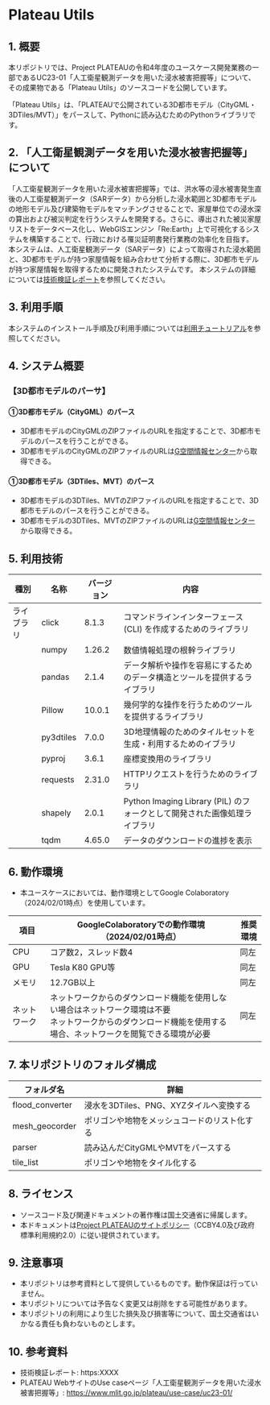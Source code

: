 # Plateau Utils

## 1. 概要 <!-- 本リポジトリでOSS化しているソフトウェア・ライブラリについて1文で説明を記載ください -->
本リポジトリでは、Project PLATEAUの令和4年度のユースケース開発業務の一部であるUC23-01「人工衛星観測データを用いた浸水被害把握等」について、その成果物である「Plateau Utils」のソースコードを公開しています。

「Plateau Utils」は、「PLATEAUで公開されている3D都市モデル（CityGML・3DTiles/MVT）」をパースして、Pythonに読み込むためのPythonライブラリです。

## 2. 「人工衛星観測データを用いた浸水被害把握等」について <!-- 「」内にユースケース名称を記載ください。本文は以下のサンプルを参考に記載ください。URLはアクセンチュアにて設定しますので、サンプルそのままでOKです。 -->
「人工衛星観測データを用いた浸水被害把握等」では、洪水等の浸水被害発生直後の人工衛星観測データ（SARデータ）から分析した浸水範囲と3D都市モデルの地形モデル及び建築物モデルをマッチングさせることで、家屋単位での浸水深の算出および被災判定を行うシステムを開発する。さらに、導出された被災家屋リストをデータベース化し、WebGISエンジン「Re:Earth」上で可視化するシステムを構築することで、行政における罹災証明書発行業務の効率化を目指す。
本システムは、人工衛星観測データ（SARデータ）によって取得された浸水範囲と、3D都市モデルが持つ家屋情報を組み合わせて分析する際に、3D都市モデルが持つ家屋情報を取得するために開発されたシステムです。
本システムの詳細については[技術検証レポート](https:XXXX)を参照してください。

## 3. 利用手順 <!-- 下記の通り、GitHub Pagesへリンクを記載ください。URLはアクセンチュアにて設定しますので、サンプルそのままでOKです。 -->
本システムのインストール手順及び利用手順については[利用チュートリアル](https://eukarya-inc.github.io/plateauutils/index.html)を参照してください。

## 4. システム概要 <!-- OSS化対象のシステムが有する機能を記載ください。 -->
### 【3D都市モデルのパーサ】
#### ①3D都市モデル（CityGML）のパース
- 3D都市モデルのCityGMLのZIPファイルのURLを指定することで、3D都市モデルのパースを行うことができる。
- 3D都市モデルのCityGMLのZIPファイルのURLは[G空間情報センター](https://www.geospatial.jp/ckan/dataset/plateau)から取得できる。

#### ①3D都市モデル（3DTiles、MVT）のパース
- 3D都市モデルの3DTiles、MVTのZIPファイルのURLを指定することで、3D都市モデルのパースを行うことができる。
- 3D都市モデルの3DTiles、MVTのZIPファイルのURLは[G空間情報センター](https://www.geospatial.jp/ckan/dataset/plateau)から取得できる。

## 5. 利用技術

| 種別              | 名称   | バージョン | 内容 |
| ----------------- | --------|-------------|-----------------------------|
| ライブラリ      | click | 8.1.3 | コマンドラインインターフェース (CLI) を作成するためのライブラリ |
|       | numpy | 1.26.2 | 数値情報処理の根幹ライブラリ |
|       | pandas | 2.1.4 | データ解析や操作を容易にするためのデータ構造とツールを提供するライブラリ |
|       | Pillow | 10.0.1 | 幾何学的な操作を行うためのツールを提供するライブラリ |
|       | py3dtiles | 7.0.0 | 3D地理情報のためのタイルセットを生成・利用するためのイブラリ |
|       | pyproj | 3.6.1 | 座標変換用のライブラリ |
|       | requests | 2.31.0 | HTTPリクエストを行うためのライブラリ |
|       | shapely | 2.0.1 | Python Imaging Library (PIL) のフォークとして開発された画像処理ライブラリ |
|       | tqdm | 4.65.0 | データのダウンロードの進捗を表示 |

## 6. 動作環境 <!-- 動作環境についての仕様を記載ください。 -->
- 本ユースケースにおいては、動作環境としてGoogle Colaboratory（2024/02/01時点）を使用しています。

| 項目               | GoogleColaboratoryでの動作環境（2024/02/01時点）                                                                                                                                                                                                                                                                                                                                    | 推奨環境 |
| ------------------ | ------------------------------------------------------------------------------------------------------------------------------------------------------------------------------------------------------------------------------------------------------------------------------------------------------------------------------ | ----------------- |
| CPU                | コア数2，スレッド数4                                                                                                                                                                                                                                                                                                                              |  同左 |
| GPU                | Tesla K80 GPU等                                                                                                                                                                                                                                                                                                                              |  同左 |
| メモリ             | 12.7GB以上                                                                                                                                                                                                                                                                                                                                          |  同左 |
| ネットワーク       | ネットワークからのダウンロード機能を使用しない場合はネットワーク環境は不要<br>ネットワークからのダウンロード機能を使用する場合、ネットワークを閲覧できる環境が必要<br> | 同左 |

## 7. 本リポジトリのフォルダ構成 <!-- 本GitHub上のソースファイルの構成を記載ください。 -->
| フォルダ名 |　詳細 |
|-|-|
| flood_converter | 浸水を3DTiles、PNG、XYZタイルへ変換する |
| mesh_geocorder | ポリゴンや地物をメッシュコードのリスト化する |
| parser | 読み込んだCityGMLやMVTをパースする |
| tile_list | ポリゴンや地物をタイル化する |

## 8. ライセンス <!-- 変更せず、そのまま使うこと。 -->

- ソースコード及び関連ドキュメントの著作権は国土交通省に帰属します。
- 本ドキュメントは[Project PLATEAUのサイトポリシー](https://www.mlit.go.jp/plateau/site-policy/)（CCBY4.0及び政府標準利用規約2.0）に従い提供されています。

## 9. 注意事項 <!-- 変更せず、そのまま使うこと。 -->

- 本リポジトリは参考資料として提供しているものです。動作保証は行っていません。
- 本リポジトリについては予告なく変更又は削除をする可能性があります。
- 本リポジトリの利用により生じた損失及び損害等について、国土交通省はいかなる責任も負わないものとします。

## 10. 参考資料 <!-- 技術検証レポートのURLはアクセンチュアにて記載します。 -->
- 技術検証レポート: https:XXXX
- PLATEAU WebサイトのUse caseページ「人工衛星観測データを用いた浸水被害把握等」: https://www.mlit.go.jp/plateau/use-case/uc23-01/
